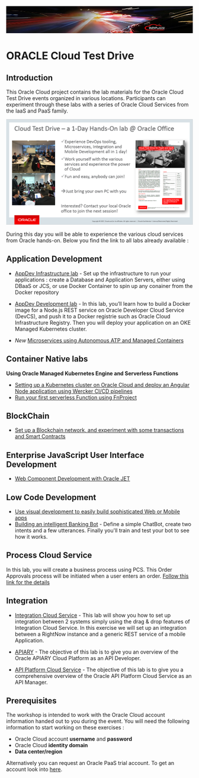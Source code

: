 ![](common/images/customer.logo2.png)
---
# ORACLE Cloud Test Drive #

## Introduction ##

This Oracle Cloud project contains the lab materials for the Oracle Cloud Test Drive events organized in various locations.  Participants can experiment through these labs with a series of Oracle Cloud Services from the IaaS and PaaS family.  

![](common/images/Introslide.PNG)

During this day you will be able to experience the various cloud services from Oracle hands-on.  Below you find the link to all labs already available : 


## Application Development ##
+ [AppDev Infrastructure lab](AppDev/AppDevInfra.md) - Set up the infrastructure to run your applications : create a Database and Application Servers, either using DBaaS or JCS, or use Docker Container to spin up any conainer from the Docker repository
+ [AppDev Development lab](AppDev/devcs-docker/Dev2OKE.md) - In this lab, you’ll learn how to build a Docker image for a Node.js REST service on Oracle Developer Cloud Service (DevCS), and push it to a Docker registrie such as Oracle Cloud Infrastructure Registry.  Then you will deploy your application on an OKE Managed Kubernetes cluster.

+ *New* [Microservices using Autonomous ATP and Managed Containers](https://cloudtestdrive.github.io/autonomous-transaction-processing/workshops/autonomous-transaction-processing/?page=README.md)


## Container Native labs ##
**Using Oracle Managed Kubernetes Engine and Serverless Functions**
+ [Setting up a Kubernetes cluster on Oracle Cloud and deploy an Angular Node application using Wercker CI/CD pipelines](AppDev/K8S/readme.md)
+ [Run your first serverless Function using FnProject](AppDev/functions/function2_lab.md)


## BlockChain ##
+ [Set up a Blockchain network, and experiment with some transactions and Smart Contracts](BlockChain/readme.md)

## Enterprise JavaScript User Interface Development ##

+ [Web Component Development with Oracle JET](https://github.com/geertjanw/ojet-training/blob/master/README.md)

## Low Code Development ##
+ [Use visual development to easily build sophisticated Web or Mobile apps](AppDev/vbcs/readme.md)
+ [Building an intelligent Banking Bot](Mobile/IntelligentBots/readme.md) - Define a simple ChatBot, create two intents and a few utterances.  Finally you'll train and test your bot to see how it works.


## Process Cloud Service ##
In this lab, you will create a business process using PCS. This Order Approvals process will be initiated when a user enters an order.
[Follow this link for the details](Process/readme.md)


## Integration ##

+ [Integration Cloud Service](Integration/readme.md) - 
This lab will show you how to set up integration between 2 systems simply using the drag & drop features of Integration Cloud Service.  In this exercise we will set up an integration between a RightNow instance and a generic REST service of a mobile Application.

+ [APIARY](Integration/APICS/APIPCS-DesignFirst.md) - 
The objective of this lab is to give you an overview of the Oracle APIARY Cloud Platform as an API Developer. 

+ [API Platform Cloud Service](Integration/APICS/APIPCS-Manager.md) - 
The objective of this lab is to give you a comprehensive overview of the Oracle API Platform Cloud Service as an API Manager. 


## Prerequisites ##

The workshop is intended to work with the Oracle Cloud account information handed out to you during the event.  You will need the following information to start working on these exercises :

+ Oracle Cloud account **username** and **password**
+ Oracle Cloud **identity domain**
+ **Data center/region**

Alternatively you can request an Oracle PaaS trial account. To get an account look into [here](common/request.for.trial.md).

